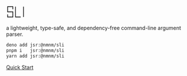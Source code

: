 ```
┏━┓╻  ╻
┗━┓┃  ┃
┗━┛┗━╸╹
```

a lightweight, type-safe, and dependency-free command-line argument parser.

```bash
deno add jsr:@nmnm/sli
pnpm i   jsr:@nmnm/sli
yarn add jsr:@nmnm/sli
```

[Quick Start](./examples/quick_start.ts)
